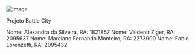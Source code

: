 ![image](https://github.com/valdenir-ziger/BattleCity/assets/95504751/f2a1e9fe-5a6e-41f9-a7a6-75e57207845a)

Projeto Battle City

Nome: Alexandra da Silveira,  RA: 1821857
Nome: Valdenir Ziger,  RA: 2095637
Nome: Marciano Fernando Monteiro,  RA: 2273900
Nome: Fabio Lorenzetti,  RA: 2095432
